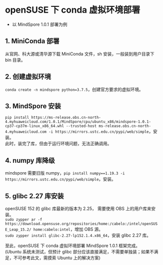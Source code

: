 # openSUSE 下 conda 虚拟环境部署
- 以 MindSpore 1.0.1 部署为例

## 1. MiniConda 部署
从官网、科大源或清华源下载 MiniConda 文件，sh 安装，一般装到用户目录下 bin 目录。  

## 2. 创建虚拟环境
`conda create -n mindspore python=3.7.5`，创建官方要求的虚拟环境。  

## 3. MindSpore 安装
`pip install https://ms-release.obs.cn-north-4.myhuaweicloud.com/1.0.1/MindSpore/cpu/ubuntu_x86/mindspore-1.0.1-cp37-cp37m-linux_x86_64.whl --trusted-host ms-release.obs.cn-north-4.myhuaweicloud.com -i https://mirrors.ustc.edu.cn/pypi/web/simple`，安装。  
此时，装完了库，但由于运行环境问题，无法正确调用。  

## 4. numpy 库降级
mindspore 需要旧版 numpy，`pip install numpy==1.19.3 -i https://mirrors.ustc.edu.cn/pypi/web/simple`，安装。  

## 5. glibc 2.27 库安装
openSUSE 152 的 glibc 库最新的版本为 2.25， 需要使用 OBS 上的用户库来安装。  
`sudo zypper ar -f https://download.opensuse.org/repositories/home:/cabelo:/intel/openSUSE_Leap_15.2/ home:cabelo:intel`，增加 OBS 源。  
`sudo zypper install glibc-2.27-lp152.1.4.x86_64`，安装 glibc 2.27 库。  

至此，openSUSE 下 conda 虚拟环境部署 MindSpore 1.0.1 框架完成。  
(Ubuntu 系统未测试，但预计 glibc 部分应该直接满足，不需要单独装；如果不满足，不可参考此文，需摸索 Ubuntu 上的解决方案)
